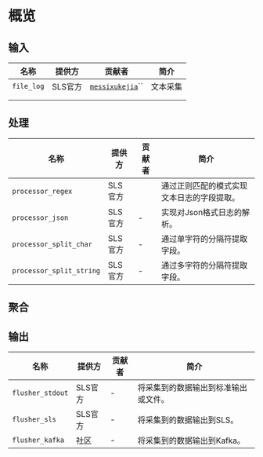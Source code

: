 # 概览

## 输入

| 名称         | 提供方   | 贡献者                                                 | 简介   |
| ---------- | ----- | --------------------------------------------------- | ---- |
| `file_log` | SLS官方 | [`messixukejia`](https://github.com/messixukejia)`` | 文本采集 |
|            |       |                                                     |      |
|            |       |                                                     |      |

## 处理

| 名称                       | 提供方   | 贡献者 | 简介                    |
| ------------------------ | ----- | --- | --------------------- |
| `processor_regex`        | SLS官方 |     | 通过正则匹配的模式实现文本日志的字段提取。 |
| `processor_json`         | SLS官方 | -   | 实现对Json格式日志的解析。       |
| `processor_split_char`   | SLS官方 | -   | 通过单字符的分隔符提取字段。        |
| `processor_split_string` | SLS官方 | -   | 通过多字符的分隔符提取字段。        |

## 聚合

## 输出

| 名称               | 提供方   | 贡献者 | 简介                 |
| ---------------- | ----- | --- | ------------------ |
| `flusher_stdout` | SLS官方 | -   | 将采集到的数据输出到标准输出或文件。 |
| `flusher_sls`    | SLS官方 | -   | 将采集到的数据输出到SLS。     |
| `flusher_kafka`  | 社区    | -   | 将采集到的数据输出到Kafka。   |
